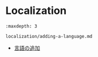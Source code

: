 # Localization

```{toctree}
:maxdepth: 3

localization/adding-a-language.md
```

- [言語の追加](./localization/adding-a-language.md)
